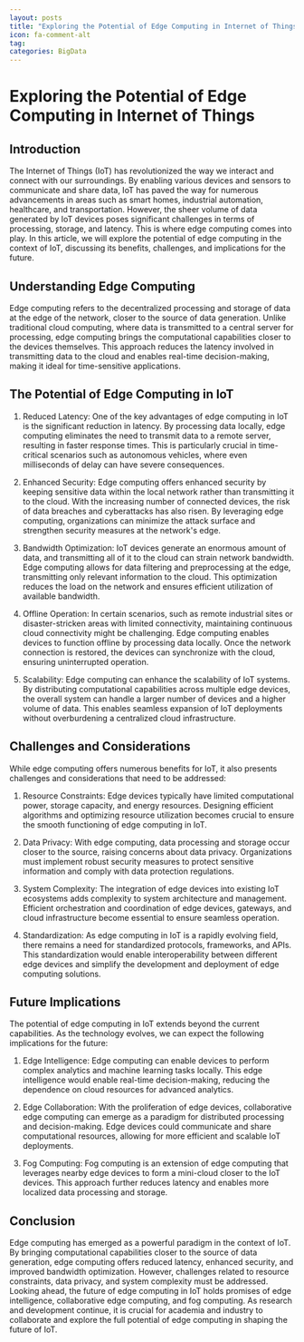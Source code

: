 ```yaml
---
layout: posts
title: "Exploring the Potential of Edge Computing in Internet of Things"
icon: fa-comment-alt
tag:      
categories: BigData
---
```



# Exploring the Potential of Edge Computing in Internet of Things

## Introduction

The Internet of Things (IoT) has revolutionized the way we interact and connect with our surroundings. By enabling various devices and sensors to communicate and share data, IoT has paved the way for numerous advancements in areas such as smart homes, industrial automation, healthcare, and transportation. However, the sheer volume of data generated by IoT devices poses significant challenges in terms of processing, storage, and latency. This is where edge computing comes into play. In this article, we will explore the potential of edge computing in the context of IoT, discussing its benefits, challenges, and implications for the future.

## Understanding Edge Computing

Edge computing refers to the decentralized processing and storage of data at the edge of the network, closer to the source of data generation. Unlike traditional cloud computing, where data is transmitted to a central server for processing, edge computing brings the computational capabilities closer to the devices themselves. This approach reduces the latency involved in transmitting data to the cloud and enables real-time decision-making, making it ideal for time-sensitive applications.

## The Potential of Edge Computing in IoT

1. Reduced Latency: One of the key advantages of edge computing in IoT is the significant reduction in latency. By processing data locally, edge computing eliminates the need to transmit data to a remote server, resulting in faster response times. This is particularly crucial in time-critical scenarios such as autonomous vehicles, where even milliseconds of delay can have severe consequences.

2. Enhanced Security: Edge computing offers enhanced security by keeping sensitive data within the local network rather than transmitting it to the cloud. With the increasing number of connected devices, the risk of data breaches and cyberattacks has also risen. By leveraging edge computing, organizations can minimize the attack surface and strengthen security measures at the network's edge.

3. Bandwidth Optimization: IoT devices generate an enormous amount of data, and transmitting all of it to the cloud can strain network bandwidth. Edge computing allows for data filtering and preprocessing at the edge, transmitting only relevant information to the cloud. This optimization reduces the load on the network and ensures efficient utilization of available bandwidth.

4. Offline Operation: In certain scenarios, such as remote industrial sites or disaster-stricken areas with limited connectivity, maintaining continuous cloud connectivity might be challenging. Edge computing enables devices to function offline by processing data locally. Once the network connection is restored, the devices can synchronize with the cloud, ensuring uninterrupted operation.

5. Scalability: Edge computing can enhance the scalability of IoT systems. By distributing computational capabilities across multiple edge devices, the overall system can handle a larger number of devices and a higher volume of data. This enables seamless expansion of IoT deployments without overburdening a centralized cloud infrastructure.

## Challenges and Considerations

While edge computing offers numerous benefits for IoT, it also presents challenges and considerations that need to be addressed:

1. Resource Constraints: Edge devices typically have limited computational power, storage capacity, and energy resources. Designing efficient algorithms and optimizing resource utilization becomes crucial to ensure the smooth functioning of edge computing in IoT.

2. Data Privacy: With edge computing, data processing and storage occur closer to the source, raising concerns about data privacy. Organizations must implement robust security measures to protect sensitive information and comply with data protection regulations.

3. System Complexity: The integration of edge devices into existing IoT ecosystems adds complexity to system architecture and management. Efficient orchestration and coordination of edge devices, gateways, and cloud infrastructure become essential to ensure seamless operation.

4. Standardization: As edge computing in IoT is a rapidly evolving field, there remains a need for standardized protocols, frameworks, and APIs. This standardization would enable interoperability between different edge devices and simplify the development and deployment of edge computing solutions.

## Future Implications

The potential of edge computing in IoT extends beyond the current capabilities. As the technology evolves, we can expect the following implications for the future:

1. Edge Intelligence: Edge computing can enable devices to perform complex analytics and machine learning tasks locally. This edge intelligence would enable real-time decision-making, reducing the dependence on cloud resources for advanced analytics.

2. Edge Collaboration: With the proliferation of edge devices, collaborative edge computing can emerge as a paradigm for distributed processing and decision-making. Edge devices could communicate and share computational resources, allowing for more efficient and scalable IoT deployments.

3. Fog Computing: Fog computing is an extension of edge computing that leverages nearby edge devices to form a mini-cloud closer to the IoT devices. This approach further reduces latency and enables more localized data processing and storage.

## Conclusion

Edge computing has emerged as a powerful paradigm in the context of IoT. By bringing computational capabilities closer to the source of data generation, edge computing offers reduced latency, enhanced security, and improved bandwidth optimization. However, challenges related to resource constraints, data privacy, and system complexity must be addressed. Looking ahead, the future of edge computing in IoT holds promises of edge intelligence, collaborative edge computing, and fog computing. As research and development continue, it is crucial for academia and industry to collaborate and explore the full potential of edge computing in shaping the future of IoT.
